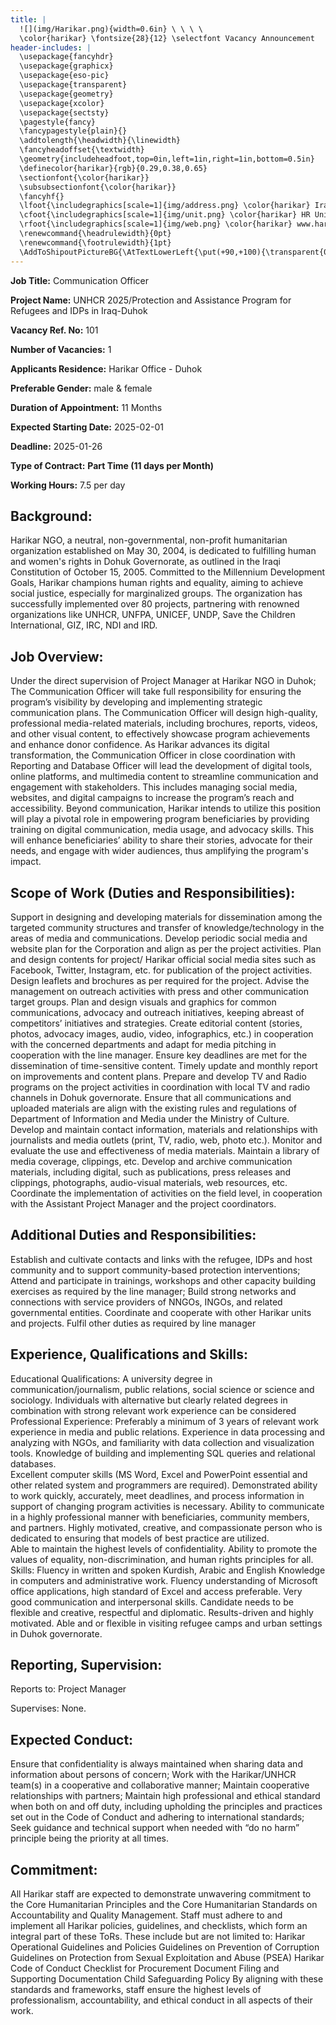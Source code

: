 ```yaml
---
title: |
  ![](img/Harikar.png){width=0.6in} \ \ \ \
  \color{harikar} \fontsize{28}{12} \selectfont Vacancy Announcement
header-includes: |
  \usepackage{fancyhdr}
  \usepackage{graphicx}
  \usepackage{eso-pic}
  \usepackage{transparent}
  \usepackage{geometry}
  \usepackage{xcolor}
  \usepackage{sectsty}
  \pagestyle{fancy}
  \fancypagestyle{plain}{}
  \addtolength{\headwidth}{\linewidth}
  \fancyheadoffset{\textwidth}
  \geometry{includeheadfoot,top=0in,left=1in,right=1in,bottom=0.5in}
  \definecolor{harikar}{rgb}{0.29,0.38,0.65}
  \sectionfont{\color{harikar}}
  \subsubsectionfont{\color{harikar}}
  \fancyhf{}
  \lfoot{\includegraphics[scale=1]{img/address.png} \color{harikar} Iraq-Kurdistan – Duhok \\ \ \ \ \ Medya – Str. / Australia   }
  \cfoot{\includegraphics[scale=1]{img/unit.png} \color{harikar} HR Unit \ \ \ \ \ \ \ \ \ \ \ \ \ \includegraphics[scale=1]{img/phone.png} 0751 414 8317}
  \rfoot{\includegraphics[scale=1]{img/web.png} \color{harikar} www.harikar.org}
  \renewcommand{\headrulewidth}{0pt}
  \renewcommand{\footrulewidth}{1pt}
  \AddToShipoutPictureBG{\AtTextLowerLeft{\put(+90,+100){\transparent{0.1}\includegraphics[width=4in]{img/Harikar.png}}}}
---
```


**Job Title:**  Communication Officer

**Project Name:**  UNHCR 2025/Protection and Assistance Program for Refugees and IDPs in Iraq-Duhok

**Vacancy Ref. No:** 101

**Number of Vacancies:** 1

**Applicants Residence:** Harikar Office - Duhok 

**Preferable Gender:**  male & female

**Duration of Appointment:** 11 Months

**Expected Starting Date:**  2025-02-01

**Deadline:**  2025-01-26

**Type of Contract:** **Part Time (11 days per Month)**

**Working Hours:**  7.5 per day

## Background: 

Harikar NGO, a neutral, non-governmental, non-profit humanitarian organization established on May 30, 2004,
is dedicated to fulfilling human and women's rights in Dohuk Governorate, as outlined in the Iraqi Constitution
of October 15, 2005. Committed to the Millennium Development Goals, Harikar champions human rights and
equality, aiming to achieve social justice, especially for marginalized groups. The organization has successfully
implemented over 80 projects, partnering with renowned organizations like UNHCR, UNFPA, UNICEF, UNDP,
Save the Children International, GIZ, IRC, NDI and IRD.


## Job Overview: 

Under the direct supervision of Project Manager at Harikar NGO in Duhok; The Communication
Officer will take full responsibility for ensuring the program’s visibility by developing and
implementing strategic communication plans. The Communication Officer will design high-quality,
professional media-related materials, including brochures, reports, videos, and other visual content,
to effectively showcase program achievements and enhance donor confidence. As Harikar advances
its digital transformation, the Communication Officer in close coordination with Reporting and
Database Officer will lead the development of digital tools, online platforms, and multimedia content
to streamline communication and engagement with stakeholders.
This includes managing social media, websites, and digital campaigns to increase the program’s
reach and accessibility. Beyond communication, Harikar intends to utilize this position will play a
pivotal role in empowering program beneficiaries by providing training on digital communication,
media usage, and advocacy skills. This will enhance beneficiaries’ ability to share their stories,
advocate for their needs, and engage with wider audiences, thus amplifying the program's impact.

## Scope of Work (Duties and Responsibilities):

Support in designing and developing materials for dissemination among the targeted
community structures and transfer of knowledge/technology in the areas of media and
communications.
Develop periodic social media and website plan for the Corporation and align as per the project
activities.
Plan and design contents for project/ Harikar official social media sites such as Facebook,
Twitter, Instagram, etc. for publication of the project activities.
Design leaflets and brochures as per required for the project.
Advise the management on outreach activities with press and other communication target
groups.
Plan and design visuals and graphics for common communications, advocacy and outreach
initiatives, keeping abreast of competitors’ initiatives and strategies.
Create editorial content (stories, photos, advocacy images, audio, video, infographics, etc.) in
cooperation with the concerned departments and adapt for media pitching in cooperation with
the line manager.
Ensure key deadlines are met for the dissemination of time-sensitive content. Timely update
and monthly report on improvements and content plans.
Prepare and develop TV and Radio programs on the project activities in coordination with local
TV and radio channels in Dohuk governorate.
Ensure that all communications and uploaded materials are align with the existing rules and
regulations of Department of Information and Media under the Ministry of Culture.
Develop and maintain contact information, materials and relationships with journalists and
media outlets (print, TV, radio, web, photo etc.).
Monitor and evaluate the use and effectiveness of media materials. Maintain a library of media
coverage, clippings, etc.
Develop and archive communication materials, including digital, such as publications, press
releases and clippings, photographs, audio-visual materials, web resources, etc.
Coordinate the implementation of activities on the field level, in cooperation with the Assistant
Project Manager and the project coordinators.

## Additional Duties and Responsibilities:

Establish and cultivate contacts and links with the refugee, IDPs and host community and to
support community-based protection interventions;
Attend and participate in trainings, workshops and other capacity building exercises as
required by the line manager;
Build strong networks and connections with service providers of NNGOs, INGOs, and related
governmental entities.
Coordinate and cooperate with other Harikar units and projects.
Fulfil other duties as required by line manager

## Experience, Qualifications and Skills:

Educational Qualifications:
A university degree in communication/journalism, public relations, social science or science
and
sociology. Individuals with alternative but clearly related degrees in combination with strong
relevant work experience can be considered
Professional Experience:
Preferably a minimum of 3 years of relevant work experience in media and public relations.
Experience in data processing and analyzing with NGOs, and familiarity with data collection
and visualization tools.
Knowledge of building and implementing SQL queries and relational databases.    
Excellent computer skills (MS Word, Excel and PowerPoint essential and other related system
and programmers are required).
Demonstrated ability to work quickly, accurately, meet deadlines, and process information in
support of changing program activities is necessary.
Ability to communicate in a highly professional manner with beneficiaries, community
members, and partners.
Highly motivated, creative, and compassionate person who is dedicated to ensuring that
models of best practice are utilized.  
Able to maintain the highest levels of confidentiality.
Ability to promote the values of equality, non-discrimination, and human rights principles for all.
Skills:
Fluency in written and spoken Kurdish, Arabic and English 
Knowledge in computers and administrative work. Fluency understanding of Microsoft office
applications, high standard of Excel and access preferable. 
Very good communication and interpersonal skills. 
Candidate needs to be flexible and creative, respectful and diplomatic. Results-driven and highly
motivated.
Able and or flexible in visiting refugee camps and urban settings in Duhok governorate.

## Reporting, Supervision:
Reports to: Project Manager

Supervises: None.

## Expected Conduct: 

Ensure that confidentiality is always maintained when sharing data and information
about persons of concern;
Work with the Harikar/UNHCR team(s) in a cooperative and collaborative manner;
Maintain cooperative relationships with partners;
Maintain high professional and ethical standard when both on and off duty, including
upholding the principles and practices set out in the Code of Conduct and adhering to
international standards;
Seek guidance and technical support when needed with “do no harm” principle being
the priority at all times.

## Commitment: 

All Harikar staff are expected to demonstrate unwavering commitment to the Core Humanitarian
Principles and the Core Humanitarian Standards on Accountability and Quality Management.
Staff must adhere to and implement all Harikar policies, guidelines, and checklists, which form an
integral part of these ToRs. These include but are not limited to:
Harikar Operational Guidelines and Policies
Guidelines on Prevention of Corruption
Guidelines on Protection from Sexual Exploitation and Abuse (PSEA)
Harikar Code of Conduct
Checklist for Procurement Document Filing and Supporting Documentation
Child Safeguarding Policy
By aligning with these standards and frameworks, staff ensure the highest levels of professionalism,
accountability, and ethical conduct in all aspects of their work.